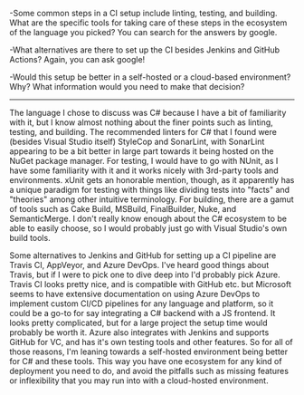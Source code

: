 -Some common steps in a CI setup include linting, testing, and building. What are the specific tools for taking care of these steps in the ecosystem of the language you picked? You can search for the answers by google.

-What alternatives are there to set up the CI besides Jenkins and GitHub Actions? Again, you can ask google!

-Would this setup be better in a self-hosted or a cloud-based environment? Why? What information would you need to make that decision?

---

The language I chose to discuss was C# because I have a bit of familiarity with it, but I know almost nothing about the finer points such as linting, testing, and building. The recommended linters for C# that I found were (besides Visual Studio itself) StyleCop and SonarLint, with SonarLint appearing to be a bit better in large part towards it being hosted on the NuGet package manager. For testing, I would have to go with NUnit, as I have some familiarity with it and it works nicely with 3rd-party tools and environments. xUnit gets an honorable mention, though, as it apparently has a unique paradigm for testing with things like dividing tests into "facts" and "theories" among other intuitive terminology. For building, there are a gamut of tools such as Cake Build, MSBuild, FinalBuilder, Nuke, and SemanticMerge. I don't really know enough about the C# ecosystem to be able to easily choose, so I would probably just go with Visual Studio's own build tools.

Some alternatives to Jenkins and GitHub for setting up a CI pipeline are Travis CI, AppVeyor, and Azure DevOps. I've heard good things about Travis, but if I were to pick one to dive deep into I'd probably pick Azure. Travis CI looks pretty nice, and is compatible with GitHub etc. but Microsoft seems to have extensive documentation on using Azure DevOps to implement custom CI/CD pipelines for any language and platform, so it could be a go-to for say integrating a C# backend with a JS frontend. It looks pretty complicated, but for a large project the setup time would probably be worth it. Azure also integrates with Jenkins and supports GitHub for VC, and has it's own testing tools and other features. So for all of those reasons, I'm leaning towards a self-hosted environment being better for C# and these tools. This way you have one ecosystem for any kind of deployment you need to do, and avoid the pitfalls such as missing features or inflexibility that you may run into with a cloud-hosted environment.
